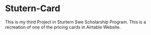 # Stutern-Card
This is my third Project  in Sturtern Swe Scholarship Program.
This is a recreation of one  of the pricing cards in Airtable Website.
